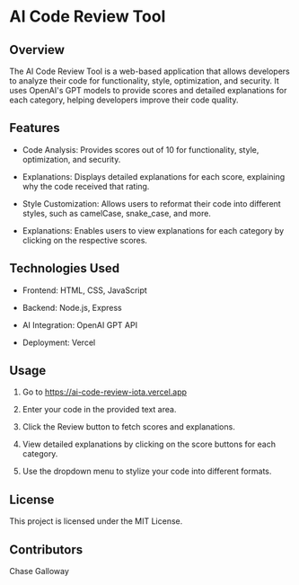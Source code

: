 # AI Code Review Tool

## Overview

The AI Code Review Tool is a web-based application that allows developers to analyze their code for functionality, style, optimization, and security. It uses OpenAI's GPT models to provide scores and detailed explanations for each category, helping developers improve their code quality.

## Features

* Code Analysis: Provides scores out of 10 for functionality, style, optimization, and security.

* Explanations: Displays detailed explanations for each score, explaining why the code received that rating.

* Style Customization: Allows users to reformat their code into different styles, such as camelCase, snake_case, and more.

* Explanations: Enables users to view explanations for each category by clicking on the respective scores.

## Technologies Used

* Frontend: HTML, CSS, JavaScript

* Backend: Node.js, Express

* AI Integration: OpenAI GPT API

* Deployment: Vercel

## Usage

1. Go to https://ai-code-review-iota.vercel.app

2. Enter your code in the provided text area.

3. Click the Review button to fetch scores and explanations.

4. View detailed explanations by clicking on the score buttons for each category.

5. Use the dropdown menu to stylize your code into different formats.

## License

This project is licensed under the MIT License.

## Contributors

Chase Galloway
